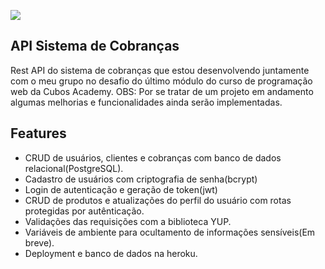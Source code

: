 ![](https://i.imgur.com/xG74tOh.png)

## API Sistema de Cobranças
Rest API do sistema de cobranças que estou desenvolvendo juntamente com o meu grupo no desafio do último módulo do curso de programação web da Cubos Academy.
OBS: Por se tratar de um projeto em andamento algumas melhorias e funcionalidades ainda serão implementadas.
## Features
* CRUD de usuários, clientes e cobranças com banco de dados relacional(PostgreSQL).
* Cadastro de usuários com criptografia de senha(bcrypt)
* Login de autenticação e geração de token(jwt)
* CRUD de produtos e atualizações do perfil do usuário com rotas protegidas por autênticação.
* Validações das requisições com a biblioteca YUP.
* Variáveis de ambiente para ocultamento de informações sensíveis(Em breve).
* Deployment e banco de dados na heroku.

